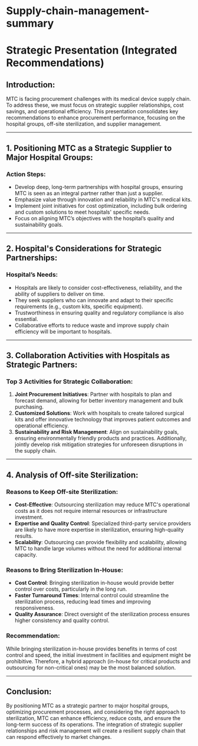 # Supply-chain-management-summary
# Strategic Presentation (Integrated Recommendations)

## Introduction:

MTC is facing procurement challenges with its medical device supply chain. To address these, we must focus on strategic supplier relationships, cost savings, and operational efficiency. This presentation consolidates key recommendations to enhance procurement performance, focusing on the hospital groups, off-site sterilization, and supplier management.

---

## 1. Positioning MTC as a Strategic Supplier to Major Hospital Groups:

### Action Steps:
- Develop deep, long-term partnerships with hospital groups, ensuring MTC is seen as an integral partner rather than just a supplier.
- Emphasize value through innovation and reliability in MTC's medical kits.
- Implement joint initiatives for cost optimization, including bulk ordering and custom solutions to meet hospitals' specific needs.
- Focus on aligning MTC’s objectives with the hospital’s quality and sustainability goals.

---

## 2. Hospital's Considerations for Strategic Partnerships:

### Hospital’s Needs:
- Hospitals are likely to consider cost-effectiveness, reliability, and the ability of suppliers to deliver on time.
- They seek suppliers who can innovate and adapt to their specific requirements (e.g., custom kits, specific equipment).
- Trustworthiness in ensuring quality and regulatory compliance is also essential.
- Collaborative efforts to reduce waste and improve supply chain efficiency will be important to hospitals.

---

## 3. Collaboration Activities with Hospitals as Strategic Partners:

### Top 3 Activities for Strategic Collaboration:
1. **Joint Procurement Initiatives**: Partner with hospitals to plan and forecast demand, allowing for better inventory management and bulk purchasing.
2. **Customized Solutions**: Work with hospitals to create tailored surgical kits and offer innovative technology that improves patient outcomes and operational efficiency.
3. **Sustainability and Risk Management**: Align on sustainability goals, ensuring environmentally friendly products and practices. Additionally, jointly develop risk mitigation strategies for unforeseen disruptions in the supply chain.

---

## 4. Analysis of Off-site Sterilization:

### Reasons to Keep Off-site Sterilization:
- **Cost-Effective**: Outsourcing sterilization may reduce MTC's operational costs as it does not require internal resources or infrastructure investment.
- **Expertise and Quality Control**: Specialized third-party service providers are likely to have more expertise in sterilization, ensuring high-quality results.
- **Scalability**: Outsourcing can provide flexibility and scalability, allowing MTC to handle large volumes without the need for additional internal capacity.

### Reasons to Bring Sterilization In-House:
- **Cost Control**: Bringing sterilization in-house would provide better control over costs, particularly in the long run.
- **Faster Turnaround Times**: Internal control could streamline the sterilization process, reducing lead times and improving responsiveness.
- **Quality Assurance**: Direct oversight of the sterilization process ensures higher consistency and quality control.

### Recommendation:
While bringing sterilization in-house provides benefits in terms of cost control and speed, the initial investment in facilities and equipment might be prohibitive. Therefore, a hybrid approach (in-house for critical products and outsourcing for non-critical ones) may be the most balanced solution.

---

## Conclusion:
By positioning MTC as a strategic partner to major hospital groups, optimizing procurement processes, and considering the right approach to sterilization, MTC can enhance efficiency, reduce costs, and ensure the long-term success of its operations. The integration of strategic supplier relationships and risk management will create a resilient supply chain that can respond effectively to market changes.
